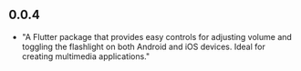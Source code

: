 ## 0.0.4

*  "A Flutter package that provides easy controls for adjusting volume and toggling the flashlight on both Android and iOS devices. Ideal for creating multimedia applications."

